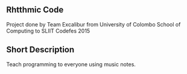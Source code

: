 ## Rhtthmic Code

Project done by Team Excalibur from University of Colombo School of Computing to SLIIT Codefes 2015

## Short Description

Teach programming to everyone using music notes. 
